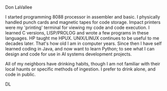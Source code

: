Don LaVallee

I started programming 8088 processor in assembler and basic. I physically handled punch cards and magnetic tapes for code storage. Impact printers were my 'printing' terminal for viewing my code and code execution.  I learned C versions, LISP/PROLOG and wrote a few programs in these languages. HP taught me HPUX.  UNIX/LINUX continues to be useful to me decades later.  That's how old I am in computer years. Since then I have self learned coding in Java, and now want to learn Python; to  see what I can design and code for use in  AI systems development projects.

All of my neighbors have drinking habits, though I am not familiar with their local haunts or specific methods of ingestion. I prefer to drink alone, and code in public.

DL
